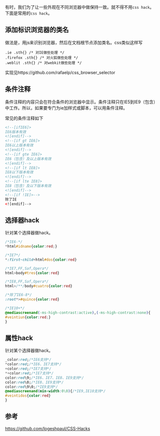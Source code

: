 有时，我们为了让一些外观在不同浏览器中做保持一致。就不得不用`css hack`。下面是常用的`css hack`。

## 添加标识浏览器的类名
做法是，用js来识别浏览器，然后在文档根节点添加类名。css类似这样写
```
.ie .sth{} /* 对IE做些处理 */
.firefox .sth{} /* 对火狐做些处理 */
.weblit .sth{} /* 对webkit做些处理 */
```
实现见https://github.com/rafaelp/css_browser_selector

## 条件注释
条件注释的内容只会在符合条件的浏览器中显示。条件注释只在IE5到IE9（包含）中工作。所以，如果要专门为ie加样式或脚本，可以用条件注释。

常见的条件注释如下
```html
<!--[ifIE6]>
IE6版本有效
<![endif]-->
<!--[if gt IE6]>
IE6以上版本有效
<![endif]-->
<!--[if gte IE6]>
IE6（包含）及以上版本有效
<![endif]-->
<!--[if lt IE8]>
IE8以下版本有效
<![endif]-->
<!--[if lte IE8]>
IE8（包含）及以下版本有效
<![endif]-->
<!--[if !IE]>-->
除了IE
<![endif]-->
```

## 选择器hack
针对某个选择器做hack。
```css
/*IE6-*/
*html#idname{color:red;}

/*IE7*/
*:first-child+html#dos{color:red}

/*IE7,FF,Saf,Opera*/
html>body#tres{color:red}

/*IE8,FF,Saf,Opera*/
html>/**/body#cuatro{color:red}

/*除了IE6-8*/
:root*>#quince{color:red}

/*IE10+*/
@mediascreenand(-ms-high-contrast:active),(-ms-high-contrast:none){
#veintiun{color:red;}
}

```

## 属性hack
针对某个选择器做hack。
``` css
_color:red;/*IE6支持*/
*color:red;/*IE6、IE7支持*/
+color:red;/*IE7支持*/
*+color:red;/*IE7支持*/
color:red\9;/*IE6、IE7、IE8、IE9支持*/
color:red\0;/*IE8、IE9支持*/
color:red\9\0;/*IE9支持*/
@mediascreenand(min-width:0\0){/*IE9,IE10支持*/
#veintidos{color:red}
}
```


## 参考
https://github.com/logeshpaul/CSS-Hacks
